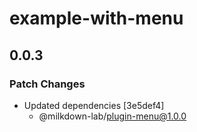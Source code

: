 # example-with-menu

## 0.0.3

### Patch Changes

- Updated dependencies [3e5def4]
  - @milkdown-lab/plugin-menu@1.0.0
